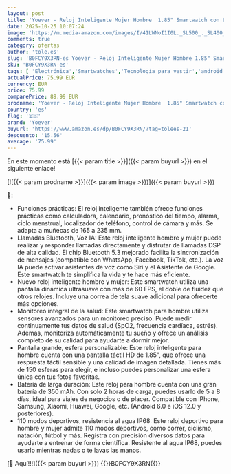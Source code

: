 ```yaml
---
layout: post
title: 'Yoever - Reloj Inteligente Mujer Hombre  1.85" Smartwatch con Llamadas y Whatsapp Notificación  SpO2/Pulsómetro/Sueño/Podómetro  110 Modos Deporte  2 Correas  IP68 para Android iOS Verde'
date: 2025-10-25 10:07:24
image: 'https://m.media-amazon.com/images/I/41LWNoI1I0L._SL500_._SL400_.jpg'
comments: true
category: ofertas
author: 'tole.es'
slug: 'B0FCY9X3RN-es Yoever - Reloj Inteligente Mujer Hombre 1.85" Smartwatch...'
sku: 'B0FCY9X3RN-es'
tags: [ 'Electrónica','Smartwatches','Tecnología para vestir','android','yoever','🇪🇸', ]
actualPrice: 75.99 EUR
currency: EUR
price: 75.99
comparePrice: 89.99 EUR
prodname: 'Yoever - Reloj Inteligente Mujer Hombre  1.85" Smartwatch con Llamadas y Whatsapp Notificación  SpO2/Pulsómetro/Sueño/Podómetro  110 Modos Deporte  2 Correas  IP68 para Android iOS Verde'
country: 'es'
flag: '🇪🇸'
brand: 'Yoever'
buyurl: 'https://www.amazon.es/dp/B0FCY9X3RN/?tag=tolees-21'
descuento: '15.56'
average: '75.99'
---
```


En este momento está [{{< param title >}}]({{< param buyurl >}}) en el siguiente enlace!

[![{{< param prodname >}}]({{< param image >}})]({{< param buyurl >}})

🔎:

- Funciones prácticas: El reloj inteligente también ofrece funciones prácticas como calculadora, calendario, pronóstico del tiempo, alarma, ciclo menstrual, localizador de teléfono, control de cámara y más. Se adapta a muñecas de 165 a 235 mm.
- Llamadas Bluetooth, Voz IA: Este reloj inteligente hombre y mujer puede realizar y responder llamadas directamente y disfrutar de llamadas DSP de alta calidad. El chip Bluetooth 5.3 mejorado facilita la sincronización de mensajes (compatible con WhatsApp, Facebook, TikTok, etc.). La voz IA puede activar asistentes de voz como Siri y el Asistente de Google. Este smartwatch te simplifica la vida y te hace más eficiente.
- Nuevo reloj inteligente hombre y mujer: Este smartwatch utiliza una pantalla dinámica ultrasuave con más de 60 FPS, el doble de fluidez que otros relojes. Incluye una correa de tela suave adicional para ofrecerte más opciones.
- Monitoreo integral de la salud: Este smartwatch para hombre utiliza sensores avanzados para un monitoreo preciso. Puede medir continuamente tus datos de salud (SpO2, frecuencia cardíaca, estrés). Además, monitoriza automáticamente tu sueño y ofrece un análisis completo de su calidad para ayudarte a dormir mejor.
- Pantalla grande, esfera personalizable: Este reloj inteligente para hombre cuenta con una pantalla táctil HD de 1.85", que ofrece una respuesta táctil sensible y una calidad de imagen detallada. Tienes más de 150 esferas para elegir, e incluso puedes personalizar una esfera única con tus fotos favoritas.
- Batería de larga duración: Este reloj para hombre cuenta con una gran batería de 350 mAh. Con solo 2 horas de carga, puedes usarlo de 5 a 8 días, ideal para viajes de negocios o de placer. Compatible con iPhone, Samsung, Xiaomi, Huawei, Google, etc. (Android 6.0 e iOS 12.0 y posteriores).
- 110 modos deportivos, resistencia al agua IP68: Este reloj deportivo para hombre y mujer admite 110 modos deportivos, como correr, ciclismo, natación, fútbol y más. Registra con precisión diversos datos para ayudarte a entrenar de forma científica. Resistente al agua IP68, puedes usarlo mientras nadas o te lavas las manos.

[🛒 Aquí!!!]({{< param buyurl >}})
{{<world>}}B0FCY9X3RN{{</world>}}
